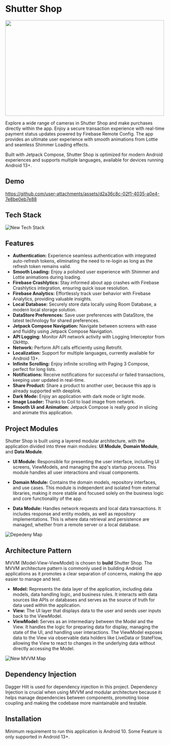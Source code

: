 # Shutter Shop

<img src="https://github.com/user-attachments/assets/3e1af9f9-83d5-4561-86f4-f693764657ee" width="500" height="300">

Explore a wide range of cameras in Shutter Shop and make purchases directly within the app. Enjoy a secure transaction experience with real-time payment status updates powered by Firebase Remote Config. The app provides an ultimate user experience with smooth animations from Lottie and seamless Shimmer Loading effects.

Built with Jetpack Compose, Shutter Shop is optimized for modern Android experiences and supports multiple languages, available for devices running Android 13+.
## Demo


https://github.com/user-attachments/assets/d2a36c8c-02f1-4035-a0e4-7e8be0eb7e88

## Tech Stack

![New Tech Stack](https://github.com/user-attachments/assets/4f3172d7-a4b5-4deb-9792-adca20bc8cad)


## Features

- **Authentication:** Experience seamless authentication with integrated auto-refresh tokens, eliminating the need to re-login as long as the refresh token remains valid.
- **Smooth Loading:** Enjoy a polished user experience with Shimmer and Lottie animations during loading.
- **Firebase Crashlytics:** Stay informed about app crashes with Firebase Crashlytics integration, ensuring quick issue resolution.
- **Firebase Analytics:** Effortlessly track user behavior with Firebase Analytics, providing valuable insights.
- **Local Database:** Securely store data locally using Room Database, a modern local storage solution.
- **DataStore Preferences:** Save user preferences with DataStore, the latest technology for shared preferences.
- **Jetpack Compose Navigation:** Navigate between screens with ease and fluidity using Jetpack Compose Navigation.
- **API Logging:** Monitor API network activity with Logging Interceptor from OkHttp.
- **Network:** Perform API calls efficiently using Retrofit.
- **Localization:** Support for multiple languages, currently available for Android 13+.
- **Infinite Scrolling:** Enjoy infinite scrolling with Paging 3 Compose, perfect for long lists.
- **Notifications:** Receive notifications for successful or failed transactions, keeping user updated in real-time.
- **Share Product:** Share a product to another user, because this app is already supported with deeplink.
- **Dark Mode:** Enjoy an application with dark mode or light mode.
- **Image Loader:** Thanks to Coil to load image from network.
- **Smooth Ui and Animation:** Jetpack Compose is really good in slicing and animate this application.
  
## Project Modules

Shutter Shop is built using a layered modular architecture, with the application divided into three main modules: **UI Module**, **Domain Module**, and **Data Module**.

- **UI Module:** Responsible for presenting the user interface, including UI screens, ViewModels, and managing the app's startup process. This module handles all user interactions and visual components.

- **Domain Module:** Contains the domain models, repository interfaces, and use cases. This module is independent and isolated from external libraries, making it more stable and focused solely on the business logic and core functionality of the app.

- **Data Module:** Handles network requests and local data transactions. It includes response and entity models, as well as repository implementations. This is where data retrieval and persistence are managed, whether from a remote server or a local database.

![Depedeny Map](https://github.com/user-attachments/assets/771809fd-d2d3-4c19-af42-6ab2a57e1169)

## Architecture Pattern

MVVM (Model-View-ViewModel) is chosen to **build** Shutter Shop. The MVVM architecture pattern is commonly used in building Android applications as it promotes a clear separation of concerns, making the app easier to manage and test.

- **Model:** Represents the data layer of the application, including data models, data handling logic, and business rules. It interacts with data sources like APIs or databases and serves as the source of truth for data used within the application.
- **View:** The UI layer that displays data to the user and sends user inputs back to the ViewModel.
- **ViewModel:** Serves as an intermediary between the Model and the View. It handles the logic for preparing data for display, managing the state of the UI, and handling user interactions. The ViewModel exposes data to the View via observable data holders like LiveData or StateFlow, allowing the View to react to changes in the underlying data without directly accessing the Model.

![New MVVM Map](https://github.com/user-attachments/assets/d6846abc-5398-4e4e-95ef-d932605db052)


## Dependency Injection

Dagger Hilt is used for dependency injection in this project. Dependency Injection is crucial when using MVVM and modular architecture because it helps manage dependencies between components, promoting loose coupling and making the codebase more maintainable and testable.
## Installation

Minimum requirement to run this application is Android 10. Some Feature is only supported in Android 13+.
    
